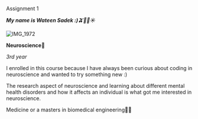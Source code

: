 Assignment 1 

***My name is Wateen Sadek :)🫒🌊🍉☀*** 

![IMG_1972](https://github.com/user-attachments/assets/a46c7bc6-ab69-4dd7-a69f-830722e98818)



__Neuroscience🧠__

*3rd year*

I enrolled in this course because I have always been curious about coding in neuroscience and wanted to try something new :) 

The research aspect of neuroscience and learning about different mental health disorders and how it affects an individual is what got me interested in neuroscience.

Medicine or a masters in biomedical engineering👩‍🎓
